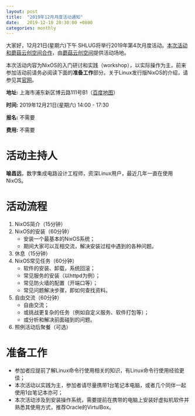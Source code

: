 ```yaml
---
layout: post
title:  "2019年12月月度活动通知"
date:   2019-12-10 20:30:00 +0800
categories: monthly
---
```


大家好，12月21日(星期六)下午 SHLUG将举行2019年第4次月度活动。[本次活动和蘑菇云创空间合作][1]，由[蘑菇云创空间][2]提供活动场地。

本次活动内容为NixOS的入门研讨和实践（workshop），以实际操作为主，前来参加活动前请务必阅读下面的**准备工作**部分。关于Linux发行版NixOS的介绍，请参见其[官网][3]。

**地址:** 上海市浦东新区博云路111号B1（[百度地图][4]）

**时间:** 2019年12月21日(星期六) 14:00 - 17:30

**报名:** 不需要

**费用:** 不需要

# 活动主持人

**喻昌远**，数字集成电路设计工程师，资深Linux用户，最近几年一直在使用NixOS。

# 活动流程

1. NixOS简介（15分钟）
2. NixOS的安装（60分钟）
   * 安装一个最基本的NixOS系统；
   * 期间大家可以互相交流，解决安装过程中遇到的各种问题。
3. 休息（15分钟）
4. NixOS常见任务（60分钟）
   * 软件的安装、卸载，系统回滚；
   * 常见服务的安装（以httpd为例）；
   * 常见防火墙的配置（开端口等）；
   * 常见问题解决步骤，即如何查找资料。
5. 自由交流（60分钟）
   * 自由交流；
   * 或挑战更复杂的任务（例如自定义服务、软件打包等）；
   * 或分析和解决前面碰到的问题。
6. 照例活动后聚餐（可选）
   
# 准备工作

* 参加者应提前了解Linux命令行使用相关的知识，有Linux命令行使用经验更佳；
* 本次活动以实践为主，参加者请尽量携带1台笔记本电脑，或者几个同伴一起使用1台笔记本亦可；
* 本次活动涉及到安装操作系统，需要提前在携带的电脑上安装好虚拟机软件并熟悉其使用方式，推荐Oracle的VirtulBox。

[1]: https://mp.weixin.qq.com/s/JXv3VkfdqUBUbUDF-ULJrA
[2]: http://www.mushroomcloud.cc/
[3]: https://nixos.org/
[4]: https://j.map.baidu.com/75/QUA
